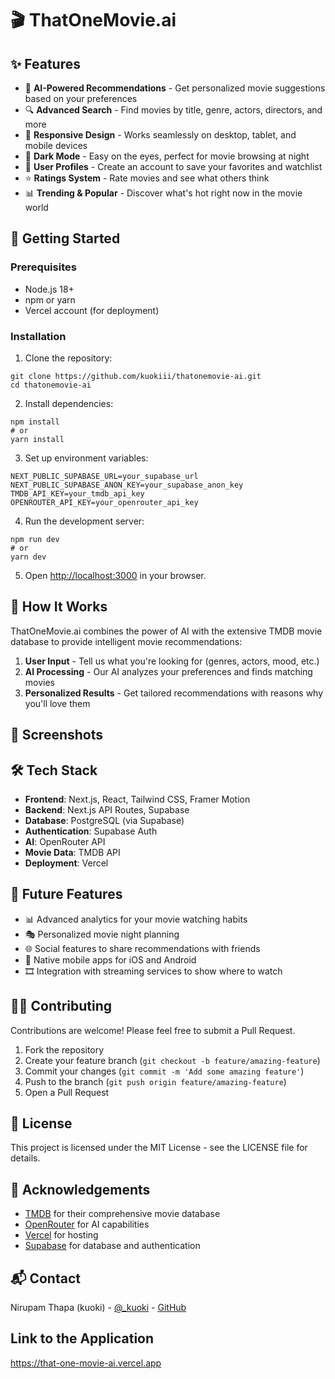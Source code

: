 # 🎬 ThatOneMovie.ai

## ✨ Features

- 🤖 **AI-Powered Recommendations** - Get personalized movie suggestions based on your preferences
- 🔍 **Advanced Search** - Find movies by title, genre, actors, directors, and more
- 📱 **Responsive Design** - Works seamlessly on desktop, tablet, and mobile devices
- 🌙 **Dark Mode** - Easy on the eyes, perfect for movie browsing at night
- 💾 **User Profiles** - Create an account to save your favorites and watchlist
- ⭐ **Ratings System** - Rate movies and see what others think
- 📊 **Trending & Popular** - Discover what's hot right now in the movie world


## 🚀 Getting Started

### Prerequisites

- Node.js 18+
- npm or yarn
- Vercel account (for deployment)


### Installation

1. Clone the repository:

```shellscript
git clone https://github.com/kuokiii/thatonemovie-ai.git
cd thatonemovie-ai
```


2. Install dependencies:

```shellscript
npm install
# or
yarn install
```


3. Set up environment variables:

```plaintext
NEXT_PUBLIC_SUPABASE_URL=your_supabase_url
NEXT_PUBLIC_SUPABASE_ANON_KEY=your_supabase_anon_key
TMDB_API_KEY=your_tmdb_api_key
OPENROUTER_API_KEY=your_openrouter_api_key
```


4. Run the development server:

```shellscript
npm run dev
# or
yarn dev
```


5. Open [http://localhost:3000](http://localhost:3000) in your browser.


## 🧠 How It Works

ThatOneMovie.ai combines the power of AI with the extensive TMDB movie database to provide intelligent movie recommendations:

1. **User Input** - Tell us what you're looking for (genres, actors, mood, etc.)
2. **AI Processing** - Our AI analyzes your preferences and finds matching movies
3. **Personalized Results** - Get tailored recommendations with reasons why you'll love them


## 📸 Screenshots

## 🛠️ Tech Stack

- **Frontend**: Next.js, React, Tailwind CSS, Framer Motion
- **Backend**: Next.js API Routes, Supabase
- **Database**: PostgreSQL (via Supabase)
- **Authentication**: Supabase Auth
- **AI**: OpenRouter API
- **Movie Data**: TMDB API
- **Deployment**: Vercel


## 🔮 Future Features

- 📊 Advanced analytics for your movie watching habits
- 🎭 Personalized movie night planning
- 🌐 Social features to share recommendations with friends
- 📱 Native mobile apps for iOS and Android
- 🎞️ Integration with streaming services to show where to watch


## 👨‍💻 Contributing

Contributions are welcome! Please feel free to submit a Pull Request.

1. Fork the repository
2. Create your feature branch (`git checkout -b feature/amazing-feature`)
3. Commit your changes (`git commit -m 'Add some amazing feature'`)
4. Push to the branch (`git push origin feature/amazing-feature`)
5. Open a Pull Request


## 📄 License

This project is licensed under the MIT License - see the LICENSE file for details.

## 🙏 Acknowledgements

- [TMDB](https://www.themoviedb.org/) for their comprehensive movie database
- [OpenRouter](https://openrouter.ai/) for AI capabilities
- [Vercel](https://vercel.com/) for hosting
- [Supabase](https://supabase.io/) for database and authentication


## 📬 Contact

Nirupam Thapa (kuoki) - [@_kuoki](https://instagram.com/_kuoki) - [GitHub](https://github.com/kuokiii)

## Link to the Application

https://that-one-movie-ai.vercel.app
